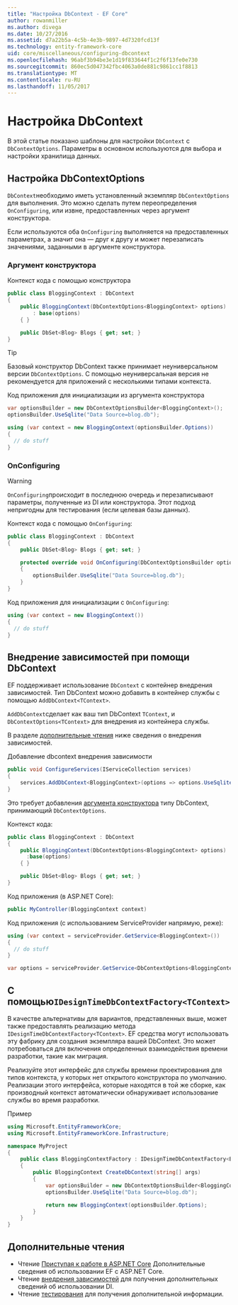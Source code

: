 ```yaml
---
title: "Настройка DbContext - EF Core"
author: rowanmiller
ms.author: divega
ms.date: 10/27/2016
ms.assetid: d7a22b5a-4c5b-4e3b-9897-4d7320fcd13f
ms.technology: entity-framework-core
uid: core/miscellaneous/configuring-dbcontext
ms.openlocfilehash: 96abf3b94be3e1d19f833644f1c2f6f13fe0e730
ms.sourcegitcommit: 860ec5d047342fbc4063a0de881c9861cc1f8813
ms.translationtype: MT
ms.contentlocale: ru-RU
ms.lasthandoff: 11/05/2017
---
```

# <a name="configuring-a-dbcontext"></a>Настройка DbContext

В этой статье показано шаблоны для настройки `DbContext` с `DbContextOptions`. Параметры в основном используются для выбора и настройки хранилища данных.

## <a name="configuring-dbcontextoptions"></a>Настройка DbContextOptions

`DbContext`необходимо иметь установленный экземпляр `DbContextOptions` для выполнения. Это можно сделать путем переопределения `OnConfiguring`, или извне, предоставленных через аргумент конструктора.

Если используются оба `OnConfiguring` выполняется на предоставленных параметрах, а значит она — друг к другу и может перезаписать значениями, заданными в аргументе конструктора.

### <a name="constructor-argument"></a>Аргумент конструктора

Контекст кода с помощью конструктора

``` csharp
public class BloggingContext : DbContext
{
    public BloggingContext(DbContextOptions<BloggingContext> options)
        : base(options)
    { }

    public DbSet<Blog> Blogs { get; set; }
}
```

> [!TIP]  
> Базовый конструктор DbContext также принимает неуниверсальном версии `DbContextOptions`. С помощью неуниверсальная версия не рекомендуется для приложений с несколькими типами контекста.

Код приложения для инициализации из аргумента конструктора

``` csharp
var optionsBuilder = new DbContextOptionsBuilder<BloggingContext>();
optionsBuilder.UseSqlite("Data Source=blog.db");

using (var context = new BloggingContext(optionsBuilder.Options))
{
  // do stuff
}
```

### <a name="onconfiguring"></a>OnConfiguring

> [!WARNING]  
> `OnConfiguring`происходит в последнюю очередь и перезаписывают параметры, полученные из DI или конструктора. Этот подход непригодны для тестирования (если целевая базы данных).

Контекст кода с помощью `OnConfiguring`:

``` csharp
public class BloggingContext : DbContext
{
    public DbSet<Blog> Blogs { get; set; }

    protected override void OnConfiguring(DbContextOptionsBuilder optionsBuilder)
    {
        optionsBuilder.UseSqlite("Data Source=blog.db");
    }
}
```

Код приложения для инициализации с `OnConfiguring`:

``` csharp
using (var context = new BloggingContext())
{
  // do stuff
}
```

## <a name="using-dbcontext-with-dependency-injection"></a>Внедрение зависимостей при помощи DbContext

EF поддерживает использование `DbContext` с контейнер внедрения зависимостей. Тип DbContext можно добавить в контейнер службы с помощью `AddDbContext<TContext>`.

`AddDbContext`сделает как ваш тип DbContext `TContext`, и `DbContextOptions<TContext>` для внедрения из контейнера службы.

В разделе [дополнительные чтения](#more-reading) ниже сведения о внедрения зависимостей.

Добавление dbcontext внедрения зависимости

``` csharp
public void ConfigureServices(IServiceCollection services)
{
    services.AddDbContext<BloggingContext>(options => options.UseSqlite("Data Source=blog.db"));
}
```

Это требует добавления [аргумента конструктора](#constructor-argument) типу DbContext, принимающий `DbContextOptions`.

Контекст кода:

``` csharp
public class BloggingContext : DbContext
{
    public BloggingContext(DbContextOptions<BloggingContext> options)
      :base(options)
    { }

    public DbSet<Blog> Blogs { get; set; }
}
```

Код приложения (в ASP.NET Core):

``` csharp
public MyController(BloggingContext context)
```

Код приложения (с использованием ServiceProvider напрямую, реже):

``` csharp
using (var context = serviceProvider.GetService<BloggingContext>())
{
  // do stuff
}

var options = serviceProvider.GetService<DbContextOptions<BloggingContext>>();
```

## <a name="using-idesigntimedbcontextfactorytcontext"></a>С помощью`IDesignTimeDbContextFactory<TContext>`

В качестве альтернативы для вариантов, представленных выше, может также предоставлять реализацию метода `IDesignTimeDbContextFactory<TContext>`. EF средства могут использовать эту фабрику для создания экземпляра вашей DbContext. Это может потребоваться для включения определенных взаимодействия времени разработки, такие как миграция.

Реализуйте этот интерфейс для службы времени проектирования для типов контекста, у которых нет открытого конструктора по умолчанию. Реализации этого интерфейса, которые находятся в той же сборке, как производный контекст автоматически обнаруживает использование службы во время разработки.

Пример

``` csharp
using Microsoft.EntityFrameworkCore;
using Microsoft.EntityFrameworkCore.Infrastructure;

namespace MyProject
{
    public class BloggingContextFactory : IDesignTimeDbContextFactory<BloggingContext>
    {
        public BloggingContext CreateDbContext(string[] args)
        {
            var optionsBuilder = new DbContextOptionsBuilder<BloggingContext>();
            optionsBuilder.UseSqlite("Data Source=blog.db");

            return new BloggingContext(optionsBuilder.Options);
        }
    }
}
```

## <a name="more-reading"></a>Дополнительные чтения

* Чтение [Приступая к работе в ASP.NET Core](../get-started/aspnetcore/index.md) Дополнительные сведения об использовании EF с ASP.NET Core.
* Чтение [внедрения зависимостей](https://docs.asp.net/en/latest/fundamentals/dependency-injection.html) для получения дополнительных сведений об использовании DI.
* Чтение [тестирования](testing/index.md) для получения дополнительной информации.
